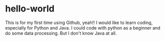 # hello-world
This is for my first time using Github, yeah!!
I would like to learn coding, especially for Python and Java. I could code with python as a beginner and do some data processing. But I don't know Java at all. 
